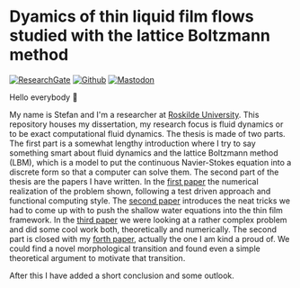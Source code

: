 # Dyamics of thin liquid film flows studied with the lattice Boltzmann method

[![ResearchGate](https://img.shields.io/badge/ResearchGate-00CCBB?style=for-the-badge&logo=ResearchGate&logoColor=white)](https://www.researchgate.net/profile/Stefan-Zitz)
[![Github](https://img.shields.io/badge/github-%23121011.svg?style=for-the-badge&logo=github&logoColor=white)](https://github.com/Zitzeronion)
[![Mastodon](https://img.shields.io/badge/-MASTODON-%232B90D9?style=for-the-badge&logo=mastodon&logoColor=white)](https://julialang.social/@Zitzero)

Hello everybody :wave:

My name is Stefan and I'm a researcher at [Roskilde University](https://forskning.ruc.dk/en/persons/zitz).
This repository houses my dissertation, my research focus is fluid dynamics or to be exact computational fluid dynamics. 
The thesis is made of two parts. 
The first part is a somewhat lengthy introduction where I try to say something smart about fluid dynamics and the lattice Boltzmann method (LBM), which is a model to put the continuous Navier-Stokes equation into a discrete form so that a computer can solve them.
The second part of the thesis are the papers I have written.
In the [first paper](https://joss.theoj.org/papers/10.21105/joss.04312) the numerical realization of the problem shown, following a test driven approach and functional computing style.
The [second paper](https://journals.aps.org/pre/abstract/10.1103/PhysRevE.100.033313) introduces the neat tricks we had to come up with to push the shallow water equations into the thin film framework.
In the [third paper](https://journals.aps.org/pre/abstract/10.1103/PhysRevE.104.034801) we were looking at a rather complex problem and did some cool work both, theoretically and numerically.
The second part is closed with my [forth paper](https://arxiv.org/abs/2112.09770), actually the one I am kind a proud of. We could find a novel morphological transition and found even a simple theoretical argument to motivate that transition.

After this I have added a short conclusion and some outlook.